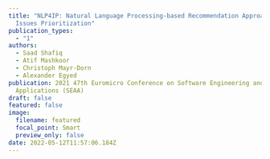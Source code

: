 ```yaml
---
title: "NLP4IP: Natural Language Processing-based Recommendation Approach for
  Issues Prioritization"
publication_types:
  - "1"
authors:
  - Saad Shafiq
  - Atif Mashkoor
  - Christoph Mayr-Dorn
  - Alexander Egyed
publication: 2021 47th Euromicro Conference on Software Engineering and Advanced
  Applications (SEAA)
draft: false
featured: false
image:
  filename: featured
  focal_point: Smart
  preview_only: false
date: 2022-05-12T11:57:06.184Z
---
```

